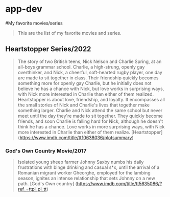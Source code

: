 # app-dev

#My favorite movies/series
>This are the list of my favorite movies and series.

## Heartstopper Series/2022
>The story of two British teens, Nick Nelson and Charlie Spring, at an all-boys grammar school. Charlie, a high-strung, openly gay overthinker, and Nick, a cheerful, soft-hearted rugby player, one day are made to sit together in class. Their friendship quickly becomes something more for openly gay Charlie, but he initially does not believe he has a chance with Nick, but love works in surprising ways, with Nick more interested in Charlie than either of them realized. Heartstopper is about love, friendship, and loyalty. It encompasses all the small stories of Nick and Charlie's lives that together make something larger. Charlie and Nick attend the same school but never meet until the day they're made to sit together. They quickly become friends, and soon Charlie is falling hard for Nick, although he doesn't think he has a chance. Love works in more surprising ways, with Nick more interested in Charlie than either of them realize.
[Heartstopper] (https://www.imdb.com/title/tt10638036/plotsummary)

### God's Own Country Movie/2017
>Isolated young sheep farmer Johnny Saxby numbs his daily frustrations with binge drinking and casual s*x, until the arrival of a Romanian migrant worker Gheorghe, employed for the lambing season, ignites an intense relationship that sets Johnny on a new path.
[God's Own country] (https://www.imdb.com/title/tt5635086/?ref_=ttpl_pl_tt)
